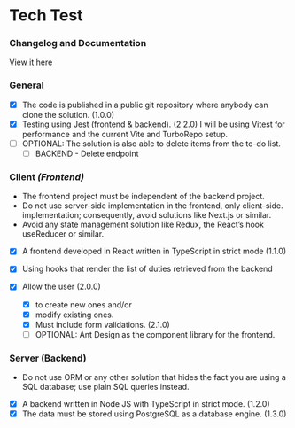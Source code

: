 # Tech Test

### Changelog and Documentation

[View it here](https://github.com/jjspscl/eng-tech-test/blob/main/CHANGELOG.md)

### General

* [X] The code is published in a public git repository where anybody can clone the solution. (1.0.0)
* [X] Testing using [Jest](https://jestjs.io/) (frontend & backend). (2.2.0)
  I will be using [Vitest](https://vitest.dev/) for performance and the current 	Vite and TurboRepo setup.
* [ ] OPTIONAL: The solution is also able to delete items from the to-do list.
  * [ ] BACKEND - Delete endpoint

### Client *(Frontend)*

* The frontend project must be independent of the backend project.
* Do not use server-side implementation in the frontend, only client-side. implementation; consequently, avoid solutions like Next.js or similar.
* Avoid any state management solution like Redux, the React’s hook useReducer or similar.

* [X] A frontend developed in React written in TypeScript in strict mode (1.1.0)
* [X] Using hooks that render the list of duties retrieved from the backend
* [X] Allow the user (2.0.0)

  * [X] to create new ones and/or
  * [X] modify existing ones.
  * [X] Must include form validations. (2.1.0)
  * [ ] OPTIONAL: Ant Design as the component library for the frontend.

### Server (Backend)

* Do not use ORM or any other solution that hides the fact you are using a SQL database; use plain SQL queries instead.

* [X] A backend written in Node JS with TypeScript in strict mode. (1.2.0)
* [X] The data must be stored using PostgreSQL as a database engine. (1.3.0)
